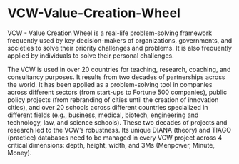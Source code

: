 # VCW-Value-Creation-Wheel

VCW - Value Creation Wheel is a real-life problem-solving framework frequently used by key decision-makers of organizations, governments, and societies to solve their priority challenges and problems. It is also frequently applied by individuals to solve their personal challenges. 

The VCW is used in over 20 countries for teaching, research, coaching, and consultancy purposes. It results from two decades of partnerships across the world. It has been applied as a problem-solving tool in companies across different sectors (from start-ups to Fortune 500 companies), public policy projects (from rebranding of cities until the creation of innovation cities), and over 20 schools across different countries specialized in different fields (e.g., business, medical, biotech, engineering and technology, law, and science schools). These two decades of projects and research led to the VCW’s robustness. Its unique DIANA (theory) and TIAGO (practice) databases need to be managed in every VCW project across 4 critical dimensions: depth, height, width, and 3Ms (Menpower, Minute, Money).
